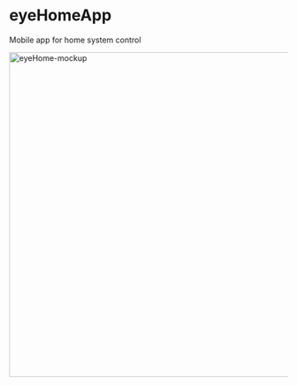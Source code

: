 # eyeHomeApp
Mobile app for home system control

<a data-flickr-embed="true"  href="https://www.flickr.com/photos/maxrale/22623781998/in/dateposted-public/" title="eyeHome-mockup"><img src="https://farm1.staticflickr.com/638/22623781998_60dae17849_c.jpg" width="800" height="588" alt="eyeHome-mockup"></a><script async src="//embedr.flickr.com/assets/client-code.js" charset="utf-8"></script>
